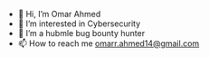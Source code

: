 - 👋 Hi, I’m Omar Ahmed
- 👀 I’m interested in Cybersecurity
- 🌱 I’m a hubmle bug bounty hunter
- 📫 How to reach me omarr.ahmed14@gmail.com

<!---
OmarAbdulghafar/OmarAbdulghafar is a ✨ special ✨ repository because its `README.md` (this file) appears on your GitHub profile.
You can click the Preview link to take a look at your changes.
--->
